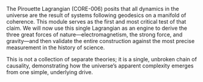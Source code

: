 The Pirouette Lagrangian (CORE-006) posits that all dynamics in the universe are the result of systems following geodesics on a manifold of coherence. This module serves as the first and most critical test of that claim. We will now use this single Lagrangian as an engine to derive the three great forces of nature—electromagnetism, the strong force, and gravity—and then validate the entire construction against the most precise measurement in the history of science.

This is not a collection of separate theories; it is a single, unbroken chain of causality, demonstrating how the universe’s apparent complexity emerges from one simple, underlying drive.